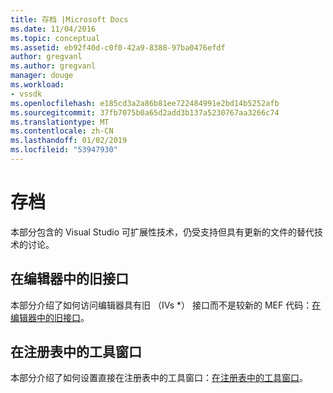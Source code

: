 ```yaml
---
title: 存档 |Microsoft Docs
ms.date: 11/04/2016
ms.topic: conceptual
ms.assetid: eb92f40d-c0f0-42a9-8388-97ba0476efdf
author: gregvanl
ms.author: gregvanl
manager: douge
ms.workload:
- vssdk
ms.openlocfilehash: e185cd3a2a86b81ee722484991e2bd14b5252afb
ms.sourcegitcommit: 37fb7075b0a65d2add3b137a5230767aa3266c74
ms.translationtype: MT
ms.contentlocale: zh-CN
ms.lasthandoff: 01/02/2019
ms.locfileid: "53947930"
---
```

# <a name="archive"></a>存档
本部分包含的 Visual Studio 可扩展性技术，仍受支持但具有更新的文件的替代技术的讨论。  
  
## <a name="legacy-interfaces-in-the-editor"></a>在编辑器中的旧接口  
 本部分介绍了如何访问编辑器具有旧 （IVs *） 接口而不是较新的 MEF 代码：[在编辑器中的旧接口](../extensibility/legacy-interfaces-in-the-editor.md)。  
  
## <a name="tool-windows-in-the-registry"></a>在注册表中的工具窗口  
 本部分介绍了如何设置直接在注册表中的工具窗口：[在注册表中的工具窗口](../extensibility/tool-windows-in-the-registry.md)。